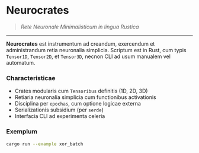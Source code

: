 # Neurocrates

> *Rete Neuronale Minimalisticum in lingua Rustica*

---

**Neurocrates** est instrumentum ad creandum, exercendum et administrandum retia neuronalia simplicia.
Scriptum est in Rust, cum typis `Tensor1D`, `Tensor2D`, et `Tensor3D`, necnon CLI ad usum manualem vel automatum.

### Characteristicae

- Crates modularis cum `Tensoribus` definitis (1D, 2D, 3D)
- Retiaria neuronalia simplicia cum functionibus activationis
- Disciplina per `epochas`, cum optione logicae externa
- Serializationis subsidium (per `serde`)
- Interfacia CLI ad experimenta celeria

### Exemplum

```bash
cargo run --example xor_batch

